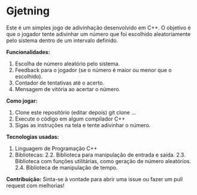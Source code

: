 # Gjetning
Este é um simples jogo de adivinhação desenvolvido em C++. O objetivo é que o jogador tente adivinhar um número que foi escolhido aleatoriamente pelo sistema dentro de um intervalo definido.

**Funcionalidades:**
1. Escolha de número aleatório pelo sistema.
2. Feedback para o jogador (se o número é maior ou menor que o escolhido).
3. Contador de tentativas até o acerto.
4. Mensagem de vitória ao acertar o número.

**Como jogar:**
1. Clone este repositório (editar depois)
git clone ...
2. Execute o código em algum compilador C++
3. Sigas as instruções na tela e tente adivinhar o número.

**Tecnologias usadas:**
1. Linguagem de Programação C++
2. Bibliotecas:
2.2. <iostream> Biblioteca para manipulação de entrada e saída.
2.3. <cstdlib> Biblioteca com funções utilitárias, como geração de número aleatórios.
2.4. <ctime> Biblioteca de manipulação de tempo.

**Contribuição:**
Sinta-se à vontade para abrir uma issue ou fazer um pull request com melhorias!

